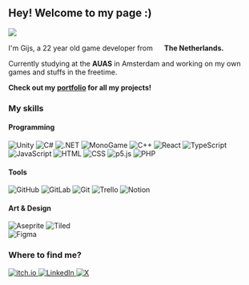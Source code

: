 ## Hey! Welcome to my page :) 

![](https://komarev.com/ghpvc/?username=pprmsk)

I'm Gijs, a 22 year old game developer from <img src="https://github.com/user-attachments/assets/8fb45a02-941d-49bd-92e8-88da316fbbc6" width="15"/> **The Netherlands.** 

Currently studying at the **AUAS** in Amsterdam and working on my own games and stuffs in the freetime.

**Check out my [portfolio](https://gijssoeteman.com) for all my projects!**

### My skills

#### Programming
<p>
   <img alt="Unity" src="https://img.shields.io/badge/Unity-black?logo=unity"/>
  <img alt="C#" src="https://img.shields.io/badge/C%23-239120?logo=c-sharp&logoColor=white"/>
  <img alt=".NET" src="https://img.shields.io/badge/.NET-512BD4?logo=dotnet&logoColor=white"/>
  <img alt="MonoGame" src="https://img.shields.io/badge/MonoGame-E73C00?logo=monogame&logoColor=white"/>
  <img alt="C++" src="https://img.shields.io/badge/C++-00599C?logo=cplusplus&logoColor=white"/>
  <img alt="React" src="https://img.shields.io/badge/React-20232A?logo=react&logoColor=61DAFB"/>
  <img alt="TypeScript" src="https://img.shields.io/badge/TypeScript-3178C6?logo=typescript&logoColor=white"/>
  <br>
  <img alt="JavaScript" src="https://img.shields.io/badge/JavaScript-F7DF1E?logo=javascript&logoColor=black"/>
  <img alt="HTML" src="https://img.shields.io/badge/HTML5-E34F26?logo=html5&logoColor=white"/>
  <img alt="CSS" src="https://img.shields.io/badge/CSS3-1572B6?logo=css&logoColor=white"/>
  <img alt="p5.js" src="https://img.shields.io/badge/p5.js-ED225D?logo=p5dotjs&logoColor=white"/>
  <img alt="PHP" src="https://img.shields.io/badge/PHP-777BB4?logo=php&logoColor=white"/>
</p>

#### Tools
<p>
  <img alt="GitHub" src="https://img.shields.io/badge/GitHub-181717?logo=github&logoColor=white"/>
  <img alt="GitLab" src="https://img.shields.io/badge/GitLab-FC6D26?logo=gitlab&logoColor=white"/>
  <img alt="Git" src="https://img.shields.io/badge/Git-F05032?logo=git&logoColor=white"/>
  <img alt="Trello" src="https://img.shields.io/badge/Trello-0052CC?logo=trello&logoColor=white"/>
  <img alt="Notion" src="https://img.shields.io/badge/Notion-000000?logo=notion&logoColor=white"/>
</p>

#### Art & Design
<p>
  <img alt="Aseprite" src="https://img.shields.io/badge/Aseprite-FF4D00?logo=aseprite&logoColor=white"/>
  <img alt="Tiled" src="https://img.shields.io/badge/Tiled-0093D1?logo=tiled&logoColor=white"/>
   <br>
  <img alt="Figma" src="https://img.shields.io/badge/Figma-F24E1E?logo=figma&logoColor=white"/>
</p>

### Where to find me?
<p>
   <a href="https://pprmsk.itch.io" target="_blank">
      <img alt="itch.io" src="https://img.shields.io/badge/itch.io-FA5C5C.svg?&style=for-the-badge&logo=itch.io&logoColor=white" />
   </a> 
   <a href="https://www.linkedin.com/in/gijssoeteman" target="_blank">
      <img alt="LinkedIn" src="https://img.shields.io/badge/LinkedIn-%230077B5.svg?&style=for-the-badge&logo=linkedin&logoColor=white" />
   </a>
   <a href="https://x.com/papermsk" target="_blank">
      <img alt="X" src="https://img.shields.io/badge/X-black?style=for-the-badge&logo=x&logoColor=white" />
   </a> 
</p>
